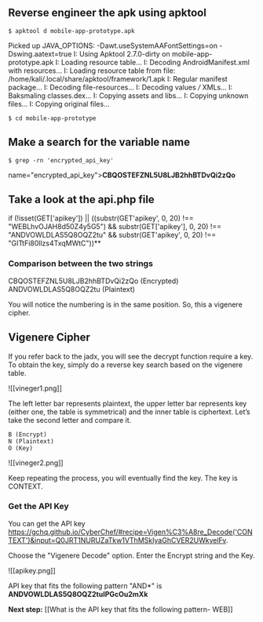 
## Reverse engineer the apk using apktool

`$ apktool d mobile-app-prototype.apk`

Picked up JAVA_OPTIONS: -Dawt.useSystemAAFontSettings=on -Dswing.aatext=true
I: Using Apktool 2.7.0-dirty on mobile-app-prototype.apk
I: Loading resource table...
I: Decoding AndroidManifest.xml with resources...
I: Loading resource table from file: /home/kali/.local/share/apktool/framework/1.apk
I: Regular manifest package...
I: Decoding file-resources...
I: Decoding values */* XMLs...
I: Baksmaling classes.dex...
I: Copying assets and libs...
I: Copying unknown files...
I: Copying original files...

`$ cd mobile-app-prototype`

## Make a search for the variable name
`$ grep -rn 'encrypted_api_key'`

name="encrypted_api_key">**CBQOSTEFZNL5U8LJB2hhBTDvQi2zQo**

## Take a look at the api.php file
if (!isset(GET['apikey']) || ((substr(GET'apikey', 0, 20) !== "WEBLhvOJAH8d50Z4y5G5") && substr(GET['apikey'], 0, 20) !== "ANDVOWLDLAS5Q8OQZ2tu" && substr(GET'apikey', 0, 20) !== "GITtFi80llzs4TxqMWtC"))**

### Comparison between the two strings

CBQOSTEFZNL5U8LJB2hhBTDvQi2zQo (Encrypted)
ANDVOWLDLAS5Q8OQZ2tu                     (Plaintext)

You will notice the numbering is in the same position. So, this a vigenere cipher.

## Vigenere Cipher
If you refer back to the jadx, you will see the decrypt function require a key. To obtain the key, simply do a reverse key search based on the vigenere table.

![[vineger1.png]]

The left letter bar represents plaintext, the upper letter bar represents key (either one, the table is symmetrical) and the inner table is ciphertext. Let’s take the second letter and compare it.

```
B (Encrypt)
N (Plaintext)
O (Key)
```

![[vineger2.png]]

Keep repeating the process, you will eventually find the key. The key is CONTEXT.

### Get the API Key
You can get the API key https://gchq.github.io/CyberChef/#recipe=Vigen%C3%A8re_Decode('CONTEXT')&input=Q0JRT1NURUZaTkw1VThMSkIyaGhCVER2UWkyelFv.

Choose the "Vigenere Decode" option.
Enter the Encrypt string and the Key.

![[apikey.png]]

API key that fits the following pattern "AND*" is **ANDVOWLDLAS5Q8OQZ2tuIPGcOu2mXk**

**Next step:** [[What is the API key that fits the following pattern- WEB]]
